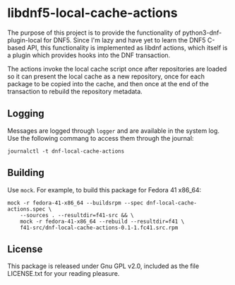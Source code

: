 # libdnf5-local-cache-actions #

The purpose of this project is to provide the functionality of
python3-dnf-plugin-local for DNF5.  Since I'm lazy and have yet to
learn the DNF5 C-based API, this functionality is implemented as
libdnf actions, which itself is a plugin which provides hooks into the
DNF transaction.

The actions invoke the local cache script once after repositories are
loaded so it can present the local cache as a new repository, once for
each package to be copied into the cache, and then once at the end of
the transaction to rebuild the repository metadata.

## Logging ##

Messages are logged through `logger` and are available in the system
log.  Use the following commang to access them through the journal:

```
journalctl -t dnf-local-cache-actions
```

## Building ##

Use `mock`.  For example, to build this package for Fedora 41 x86_64:

```
mock -r fedora-41-x86_64 --buildsrpm --spec dnf-local-cache-actions.spec \
    --sources . --resultdir=f41-src && \
    mock -r fedora-41-x86_64 --rebuild --resultdir=f41 \
    f41-src/dnf-local-cache-actions-0.1-1.fc41.src.rpm
```

## License ##

This package is released under Gnu GPL v2.0, included as the file
LICENSE.txt for your reading pleasure.
